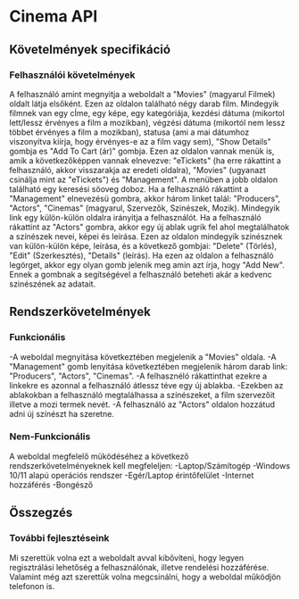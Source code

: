 # Cinema API
## Követelmények specifikáció
### Felhasználói követelmények
A felhasználó amint megnyitja a weboldalt a "Movies" (magyarul Filmek) oldalt látja elsőként. Ezen az oldalon található négy darab film. Mindegyik filmnek van egy cÍme, egy képe, egy kategóriája, kezdési dátuma (mikortol lett/lessz érvényes a film a mozikban), végzési dátuma (mikortól nem lessz többet érvényes a film a mozikban), statusa (ami a mai dátumhoz viszonyítva kiírja, hogy érvényes-e az a film vagy sem), "Show Details" gombja es "Add To Cart (ár)" gombja. Ezen az oldalon vannak menük is, amik a következőképpen vannak elnevezve: "eTickets" (ha erre rákattint a felhasználó, akkor visszarakja az eredeti oldalra), "Movies" (ugyanazt csinálja mint az "eTickets") és "Management". A menüben a jobb oldalon található egy keresési söoveg doboz.
Ha a felhasználó rákattint a "Management" elnevezésü gombra, akkor három linket talál: "Producers", "Actors", "Cinemas" (magyarul, Szervezők, Szinészek, Mozik). Mindegyik link egy külön-külön oldalra irányitja a felhasználót. Ha a felhasználó rákattint az "Actors" gombra, akkor egy új ablak ugrik fel ahol megtalálhatok a színészek nevei, képei és leírása. Ezen az oldalon mindegyik szinésznek van külön-külön képe, leírása, és a következő gombjai: "Delete" (Törlés), "Edit" (Szerkesztés), "Details" (leírás). Ha ezen az oldalon a felhasználó legörget, akkor egy olyan gomb jelenik meg amin azt írja, hogy "Add New". Ennek a gombnak a segítségével a felhasználó beteheti akár a kedvenc szinészének az adatait.

## Rendszerkövetelmények
### Funkcionális
-A weboldal megnyitása következtében megjelenik a "Movies" oldala.
-A "Management" gomb lenyitása következtében megjelenik három darab link: "Producers", "Actors", "Cinemas".
-A felhasznéló rákattinthat ezekre a linkekre es azonnal a felhasználó átlessz téve egy új ablakba.
-Ezekben az ablakokban a felhasználó megtalálhassa a színészeket, a film szervezőit illetve a mozi termek nevét.
-A felhasználó az "Actors" oldalon hozzátud adni új színészt ha szeretne.

### Nem-Funkcionális
A weboldal megfelelő müködéséhez a következő rendszerkövetelményeknek kell megfeleljen:
-Laptop/Számítogép
-Windows 10/11 alapú operációs rendszer
-Egér/Laptop érintőfelület
-Internet hozzáférés
-Bongésző

## Összegzés
### További fejlesztéseink
Mi szerettük volna ezt a weboldalt avval kibővíteni, hogy legyen regisztrálási lehetőség a felhasználónak, illetve rendelési hozzáférése.
Valamint még azt szerettük volna megcsinálni, hogy a weboldal működjön telefonon is.






